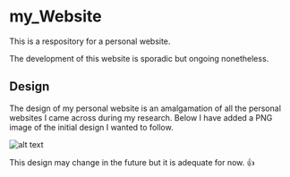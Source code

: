 # my_Website
This is a respository for a personal website.

The development of this website is sporadic but ongoing nonetheless.

## Design

The design of my personal website is an amalgamation of all the personal websites I came across during my research. Below I have added a PNG image of the initial design I wanted to follow.

![alt text](https://github.com/NunoAGoncalves/my_Website/blob/master/Design_Prototype.jpg?raw=true)

This design may change in the future but it is adequate for now. :+1:

